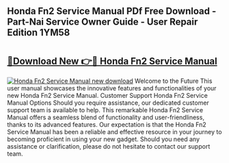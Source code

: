 ## Honda Fn2 Service Manual PDf Free Download - Part-Nai Service Owner Guide - User Repair Edition 1YM58

# <h2><a href="http://bc79504.oget.top/?id=Honda+Fn2+Service+Manual">🔗Download New 👉🔴 Honda Fn2 Service Manual</a></h2>

[![Honda Fn2 Service Manual new download](https://i.imgur.com/5g1atiW.png)](http://bc79504.oget.top/?id=Honda+Fn2+Service+Manual)
Welcome to the Future This user manual showcases the innovative features and functionalities of your new Honda Fn2 Service Manual. Customer Support Honda Fn2 Service Manual Options Should you require assistance, our dedicated customer support team is available to help. This remarkable Honda Fn2 Service Manual offers a seamless blend of functionality and user-friendliness, thanks to its advanced features. Our expectation is that the Honda Fn2 Service Manual has been a reliable and effective resource in your journey to becoming proficient in using your new gadget. Should you need any assistance or clarification, please do not hesitate to contact our support team.
